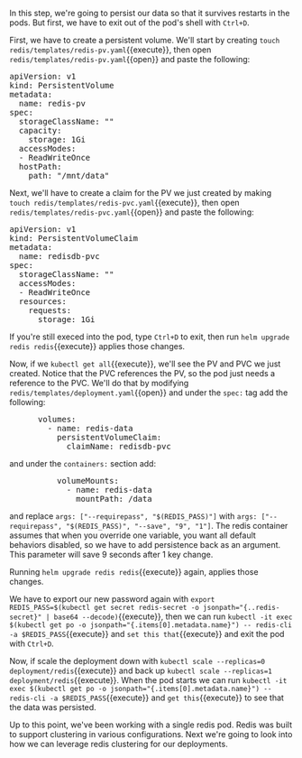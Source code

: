 In this step, we're going to persist our data so that it survives restarts in the pods.  But first, we have to exit out of the pod's shell with `Ctrl+D`.

First, we have to create a persistent volume.  We'll start by creating `touch redis/templates/redis-pv.yaml`{{execute}}, then open `redis/templates/redis-pv.yaml`{{open}} and paste the following:
<pre>
apiVersion: v1
kind: PersistentVolume
metadata:
  name: redis-pv
spec:
  storageClassName: ""
  capacity:
    storage: 1Gi
  accessModes:
  - ReadWriteOnce
  hostPath:
    path: "/mnt/data"
</pre>

Next, we'll have to create a claim for the PV we just created by making `touch redis/templates/redis-pvc.yaml`{{execute}}, then open `redis/templates/redis-pvc.yaml`{{open}} and paste the following:
<pre>
apiVersion: v1
kind: PersistentVolumeClaim
metadata:
  name: redisdb-pvc
spec:
  storageClassName: ""
  accessModes:
  - ReadWriteOnce
  resources:
    requests:
      storage: 1Gi
</pre>

If you're still execed into the pod, type `Ctrl+D` to exit, then run `helm upgrade redis redis`{{execute}} applies those changes.

Now, if we `kubectl get all`{{execute}}, we'll see the PV and PVC we just created.  Notice that the PVC references the PV, so the pod just needs a reference to the PVC.  We'll do that by modifying `redis/templates/deployment.yaml`{{open}} and under the `spec:` tag add the following:
<pre>
      volumes:
        - name: redis-data
          persistentVolumeClaim:
            claimName: redisdb-pvc
</pre>

and under the `containers:` section add:
<pre>
          volumeMounts:
            - name: redis-data
              mountPath: /data
</pre>

and replace `args: ["--requirepass", "$(REDIS_PASS)"]` with `args: ["--requirepass", "$(REDIS_PASS)", "--save", "9", "1"]`.  The redis container assumes that when you override one variable, you want all default behaviors disabled, so we have to add persistence back as an argument.  This parameter will save 9 seconds after 1 key change.

Running `helm upgrade redis redis`{{execute}} again, applies those changes.

We have to export our new password again with `export REDIS_PASS=$(kubectl get secret redis-secret -o jsonpath="{..redis-secret}" | base64 --decode)`{{execute}}, then we can run `kubectl -it exec $(kubectl get po -o jsonpath="{.items[0].metadata.name}") -- redis-cli -a $REDIS_PASS`{{execute}} and `set this that`{{execute}} and exit the pod with `Ctrl+D`.

Now, if scale the deployment down with `kubectl scale --replicas=0 deployment/redis`{{execute}} and back up `kubectl scale --replicas=1 deployment/redis`{{execute}}.  When the pod starts we can run `kubectl -it exec $(kubectl get po -o jsonpath="{.items[0].metadata.name}") -- redis-cli -a $REDIS_PASS`{{execute}} and `get this`{{execute}} to see that the data was persisted.

Up to this point, we've been working with a single redis pod.  Redis was built to support clustering in various configurations.  Next we're going to look into how we can leverage redis clustering for our deployments.

